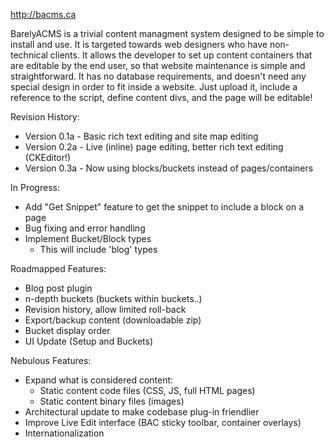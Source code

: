 http://bacms.ca

BarelyACMS is a trivial content managment system designed to be simple to install and use. It is targeted towards web designers who have non-technical clients. 
It allows the developer to set up content containers that are editable by the end user, so that website maintenance is simple and straightforward. It has no database
requirements, and doesn't need any special design in order to fit inside a website. Just upload it, include a reference to the script, define content divs, and the page will be 
editable!

Revision History:
- Version 0.1a - Basic rich text editing and site map editing
- Version 0.2a - Live (inline) page editing, better rich text editing (CKEditor!)
- Version 0.3a - Now using blocks/buckets instead of pages/containers

In Progress:
- Add "Get Snippet" feature to get the snippet to include a block on a page
- Bug fixing and error handling
- Implement Bucket/Block types
	- This will include 'blog' types

Roadmapped Features:
- Blog post plugin
- n-depth buckets (buckets within buckets..)
- Revision history, allow limited roll-back
- Export/backup content (downloadable zip)
- Bucket display order
- UI Update (Setup and Buckets)

Nebulous Features:
- Expand what is considered content:
	- Static content code files (CSS, JS, full HTML pages)
	- Static content binary files (images)
- Architectural update to make codebase plug-in friendlier
- Improve Live Edit interface (BAC sticky toolbar, container overlays)
- Internationalization
